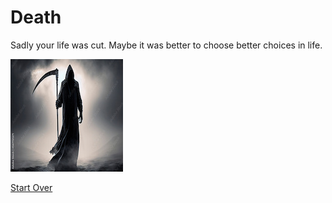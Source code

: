 # Death

Sadly your life was cut. Maybe it was better to choose better choices in life.

![Death](../images/death1.jpeg)

[Start Over](../alarm-ring.md)
